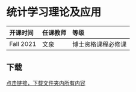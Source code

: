 # 统计学习理论及应用

开课时间|任课教师|等级
:---|:---|:---
Fall 2021|文泉|博士资格课程必修课

## 下载

[点击链接，下载文件夹内所有内容](https://xovee.github.io/gitzip/?https://github.com/Xovee/uestc-course/tree/main/课程目录/统计学习理论及应用)
